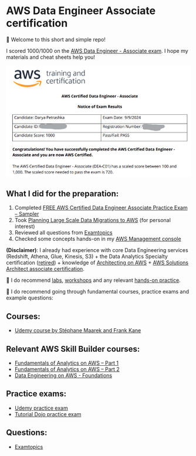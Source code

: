 # AWS Data Engineer Associate certification

👋 Welcome to this short and simple repo!

I scored 1000/1000 on the [AWS Data Engineer - Associate exam](https://aws.amazon.com/certification/certified-data-engineer-associate/). I hope my materials and cheat sheets help you!

![My exam score](/images/exam_score.png)

## What I did for the preparation:

1. Completed [FREE AWS Certified Data Engineer Associate Practice Exam – Sampler](https://portal.tutorialsdojo.com/courses/free-aws-certified-data-engineer-associate-practice-exam-sampler/)
2. Took [Planning Large Scale Data Migrations to AWS](https://explore.skillbuilder.aws/learn/course/15545/) (for personal interest)
3. Reviewed all questions from [Examtopics](https://www.examtopics.com/exams/amazon/aws-certified-data-engineer-associate-dea-c01/)
4. Checked some concepts hands-on in my [AWS Management console](https://aws.amazon.com/console/)

**(Disclaimer)**: I already had experience with core Data Engineering services (Redshift, Athena, Glue, Kinesis, S3) + the Data Analytics Specialty certification ([retired](https://aws.amazon.com/blogs/training-and-certification/aws-certification-retirements-and-launches/)) + knowledge of [Architecting on AWS](https://aws.amazon.com/training/classroom/architecting-on-aws/) + [AWS Solutions Architect associate certification](https://aws.amazon.com/certification/certified-solutions-architect-associate/).

📌 I do recommend [labs](https://explore.skillbuilder.aws/learn/catalog?ctldoc-catalog-0=l-_en~field14-_4~se-%22data%20engineer%22), [workshops](https://workshops.aws/) and any relevant [hands-on practice](https://aws.amazon.com/getting-started/hands-on/?getting-started-all.sort-by=item.additionalFields.content-latest-publish-date&getting-started-all.sort-order=desc&awsf.getting-started-category=category%23analytics%7Ccategory%23storage%7Ccategory%23databases).

📌 I do recommend going through fundamental courses, practice exams and example questions:

## Courses:

- [Udemy course by Stéphane Maarek and Frank Kane](https://www.udemy.com/course/aws-data-engineer/)

## Relevant AWS Skill Builder courses:

- [Fundamentals of Analytics on AWS – Part 1](https://explore.skillbuilder.aws/learn/course/internal/view/elearning/18437/fundamentals-of-analytics-on-aws-part-1)
- [Fundamentals of Analytics on AWS – Part 2](https://explore.skillbuilder.aws/learn/course/internal/view/elearning/18440/fundamentals-of-analytics-on-aws-part-2)
- [Data Engineering on AWS - Foundations](https://explore.skillbuilder.aws/learn/course/internal/view/elearning/19747/data-engineering-on-aws-foundations)

## Practice exams:

- [Udemy practice exam](https://www.udemy.com/course/practice-exams-aws-certified-data-engineer-associate-r/)
- [Tutorial Dojo practice exam](https://portal.tutorialsdojo.com/courses/aws-certified-data-engineer-associate-practice-exam-dea-c01/)

## Questions:

- [Examtopics](https://www.examtopics.com/exams/amazon/aws-certified-data-engineer-associate-dea-c01/)
